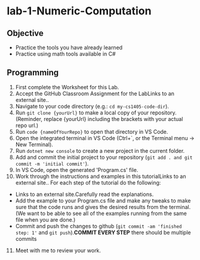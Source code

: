 # lab-1-Numeric-Computation
## Objective

- Practice the tools you have already learned
- Practice using math tools available in C#
  
## Programming

1. First complete the Worksheet for this Lab.
2. Accept the GitHub Classroom Assignment for the LabLinks to an external site..
3. Navigate to your code directory (e.g.: `cd my-cs1405-code-dir`).
4. Run `git clone {yourUrl}` to make a local copy of your repository. (Reminder, replace {yourUrl} including the brackets with your actual repo url.)
5. Run `code {nameOfYourRepo}` to open that directory in VS Code.
6. Open the integrated terminal in VS Code (Ctrl+`, or the Terminal menu -> New Terminal).
7. Run `dotnet new console` to create a new project in the current folder.
8. Add and commit the initial project to your repository (`git add . and git commit -m 'initial commit'`).
9. In VS Code, open the generated 'Program.cs' file.
10. Work through the instructions and examples in this tutorialLinks to an external site.. For each step of the tutorial do the following:
  - Links to an external site.Carefully read the explanations.
  - Add the example to your Program.cs file and make any tweaks to make sure that the code runs and gives the desired results from the terminal. (We want to be able to see all of the examples running from the same file when you are done.)
  - Commit and push the changes to github (`git commit -am 'finished step: 1'` and `git push`).**COMMIT EVERY STEP** there should be multiple commits
11. Meet with me to review your work.
